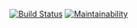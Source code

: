 [![Build Status](https://travis-ci.org/Labs-EU-Flex/rvc-server.svg?branch=master)](https://travis-ci.org/Labs-EU-Flex/rvc-server)
[![Maintainability](https://api.codeclimate.com/v1/badges/a99a88d28ad37a79dbf6/maintainability)](https://codeclimate.com/github/codeclimate/codeclimate/maintainability)
